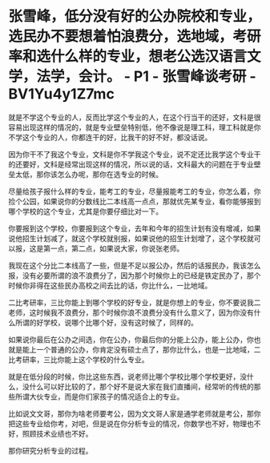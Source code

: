 # 张雪峰，低分没有好的公办院校和专业，选民办不要想着怕浪费分，选地域，考研率和选什么样的专业，想老公选汉语言文学，法学，会计。 - P1 - 张雪峰谈考研 - BV1Yu4y1Z7mc

就是不学这个专业的人，反而比学这个专业的人，在这个行当干的还好，文科是很容易出现这样的情况的，就是专业壁垒特别低，他不像说是理工科，理工科就是你不学这个专业的人，你都连干的好，比我干的好不好，都没话说。

因为你干不了我这个专业，文科是你不学我这个专业，说不定还比我学这个专业干的还要好，文科是经常出现这样的情况，所以说的话，文科最大的问题在于专业壁垒太低，那你该怎么办呢，那你在选专业的时候。

尽量给孩子报什么样的专业，能考工的专业，尽量报能考工的专业，你怎么着，你捡个公园，如果说你的分数线比二本线高一点点，那就优先某专业，看你能够报到哪个学校的这个专业，尤其是你要仔细比对一下。

你要报到这个学校，你要报到这个专业，去年和今年的招生计划有没有增减，如果说他招生计划减了，就这个学校就别报，如果说他的招生计划增了，这个学校就可以报，这是第一点，第二点，如果说大家，你说张老师。

我现在这个分比二本线高了一些，但是不足以报公办，然后的话报民办，我该怎么报，没有必要所谓的浪不浪费分了，因为那个时候你上的已经是铁定民办了，那个时候你非得在这些民办高校之间去比的话，你比什么，一比地域。

二比考研率，三比你能上到哪个学校的好专业，就是你想上的专业，你不要说我二老师，这时候我不浪费分，那个时候你浪不浪费分没有什么意义了，因为你没有什么所谓的好学校，说哪个比哪个好，没有这时候了，同样的。

如果说你最后在公办之间选，你在公办，你最后你的分能上公办，能上公办，你也就是能上一个普通的公办，你肯定没有硕士点了，那你比什么，也是一比地域，二比考研率，三比你能上这个学校的什么专业。

就是在低分段的时候，你比这些东西，说老师比哪个学校比哪个学校更好，没什么，没什么可以好比较的了，那个好不是说大家在我们直播间，经常听的传统的那些所谓大伙专业，而是你们家孩子的情况适合上的专业。

比如说文文哥，那你为啥老师要考公，因为文文哥人家是通学老师就是考公，那你把这些专业给你考，对吧，但是说在你分析专业的情况，你数学也不好，物理也不好，照顾技术业绩也不好。

那你研究分析专业的过程。